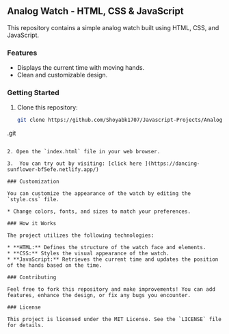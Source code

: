 ## Analog Watch - HTML, CSS & JavaScript

This repository contains a simple analog watch built using HTML, CSS, and JavaScript. 

### Features

* Displays the current time with moving hands.
* Clean and customizable design.

### Getting Started

1. Clone this repository:

   ```bash
   git clone https://github.com/Shoyabk1707/Javascript-Projects/Analog-clock
.git
   ```

2. Open the `index.html` file in your web browser.

3.  You can try out by visiting: [click here ](https://dancing-sunflower-bf5efe.netlify.app/)

### Customization

You can customize the appearance of the watch by editing the `style.css` file. 

* Change colors, fonts, and sizes to match your preferences.

### How it Works

The project utilizes the following technologies:

* **HTML:** Defines the structure of the watch face and elements.
* **CSS:** Styles the visual appearance of the watch.
* **JavaScript:** Retrieves the current time and updates the position of the hands based on the time.

### Contributing

Feel free to fork this repository and make improvements! You can add features, enhance the design, or fix any bugs you encounter.

### License

This project is licensed under the MIT License. See the `LICENSE` file for details.
